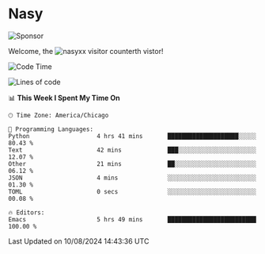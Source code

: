 # Nasy

<!--
<p align="center">
<img height="200" src="https://github-readme-stats.vercel.app/api?username=nasyxx&count_private=true&show_icons=true&theme=dracula&include_all_commits=true"/>
<img height="200" src="https://github-readme-stats.vercel.app/api/top-langs/?username=nasyxx&theme=dracula&hide=html,jupyter+notebook&count_private=true&show_icons=true"/>
</p>

  
----------------
-->

![Sponsor](https://img.shields.io/static/v1.svg?label=Sponsor&message=%E2%9D%A4&logo=GitHub&style=flat&color=pink)
 
Welcome, the ![nasyxx visitor counter](https://count.getloli.com/get/@nasyxx?theme=rule34)th vistor!
 
<!--START_SECTION:waka-->
![Code Time](http://img.shields.io/badge/Code%20Time-4%2C564%20hrs%206%20mins-blue)

![Lines of code](https://img.shields.io/badge/From%20Hello%20World%20I%27ve%20Written-6.4%20million%20lines%20of%20code-blue)

📊 **This Week I Spent My Time On** 

```text
🕑︎ Time Zone: America/Chicago

💬 Programming Languages: 
Python                   4 hrs 41 mins       ████████████████████░░░░░   80.43 % 
Text                     42 mins             ███░░░░░░░░░░░░░░░░░░░░░░   12.07 % 
Other                    21 mins             ██░░░░░░░░░░░░░░░░░░░░░░░   06.12 % 
JSON                     4 mins              ░░░░░░░░░░░░░░░░░░░░░░░░░   01.30 % 
TOML                     0 secs              ░░░░░░░░░░░░░░░░░░░░░░░░░   00.08 % 

🔥 Editors: 
Emacs                    5 hrs 49 mins       █████████████████████████   100.00 % 
```


 Last Updated on 10/08/2024 14:43:36 UTC
<!--END_SECTION:waka-->

<!-- ![visitors](https://visitor-badge.laobi.icu/badge?page_id=nasyxx.nasyxx) -->
